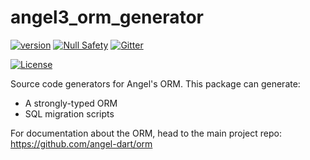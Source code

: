 # angel3_orm_generator
[![version](https://img.shields.io/badge/pub-v4.0.0-brightgreen)](https://pub.dartlang.org/packages/angel3_orm_generator)
[![Null Safety](https://img.shields.io/badge/null-safety-brightgreen)](https://dart.dev/null-safety)
[![Gitter](https://img.shields.io/gitter/room/angel_dart/discussion)](https://gitter.im/angel_dart/discussion)

[![License](https://img.shields.io/github/license/dukefirehawk/angel)](https://github.com/dukefirehawk/angel/tree/angel3/packages/orm/angel3_orm_generator/LICENSE)

Source code generators for Angel's ORM.
This package can generate:
* A strongly-typed ORM
* SQL migration scripts

For documentation about the ORM, head to the main project repo:
https://github.com/angel-dart/orm